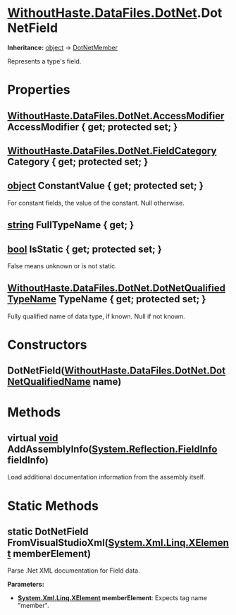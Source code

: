 # [WithoutHaste.DataFiles.DotNet](TableOfContents.WithoutHaste.DataFiles.DotNet.md).DotNetField

**Inheritance:** [object](https://docs.microsoft.com/en-us/dotnet/api/system.object) → [DotNetMember](WithoutHaste.DataFiles.DotNet.DotNetMember.md)  

Represents a type's field.  

# Properties

## [WithoutHaste.DataFiles.DotNet.AccessModifier](WithoutHaste.DataFiles.DotNet.AccessModifier.md) AccessModifier { get; protected set; }

## [WithoutHaste.DataFiles.DotNet.FieldCategory](WithoutHaste.DataFiles.DotNet.FieldCategory.md) Category { get; protected set; }

## [object](https://docs.microsoft.com/en-us/dotnet/api/system.object) ConstantValue { get; protected set; }

For constant fields, the value of the constant. Null otherwise.  

## [string](https://docs.microsoft.com/en-us/dotnet/api/system.string) FullTypeName { get; }

## [bool](https://docs.microsoft.com/en-us/dotnet/api/system.boolean) IsStatic { get; protected set; }

False means unknown or is not static.  

## [WithoutHaste.DataFiles.DotNet.DotNetQualifiedTypeName](WithoutHaste.DataFiles.DotNet.DotNetQualifiedTypeName.md) TypeName { get; protected set; }

Fully qualified name of data type, if known. Null if not known.  

# Constructors

## DotNetField([WithoutHaste.DataFiles.DotNet.DotNetQualifiedName](WithoutHaste.DataFiles.DotNet.DotNetQualifiedName.md) name)

# Methods

## virtual [void](https://docs.microsoft.com/en-us/dotnet/api/system.void) AddAssemblyInfo([System.Reflection.FieldInfo](https://docs.microsoft.com/en-us/dotnet/api/system.reflection.fieldinfo) fieldInfo)

Load additional documentation information from the assembly itself.  

# Static Methods

## static DotNetField FromVisualStudioXml([System.Xml.Linq.XElement](https://docs.microsoft.com/en-us/dotnet/api/system.xml.linq.xelement) memberElement)

Parse .Net XML documentation for Field data.  

**Parameters:**  
* **[System.Xml.Linq.XElement](https://docs.microsoft.com/en-us/dotnet/api/system.xml.linq.xelement) memberElement**: Expects tag name "member".  

